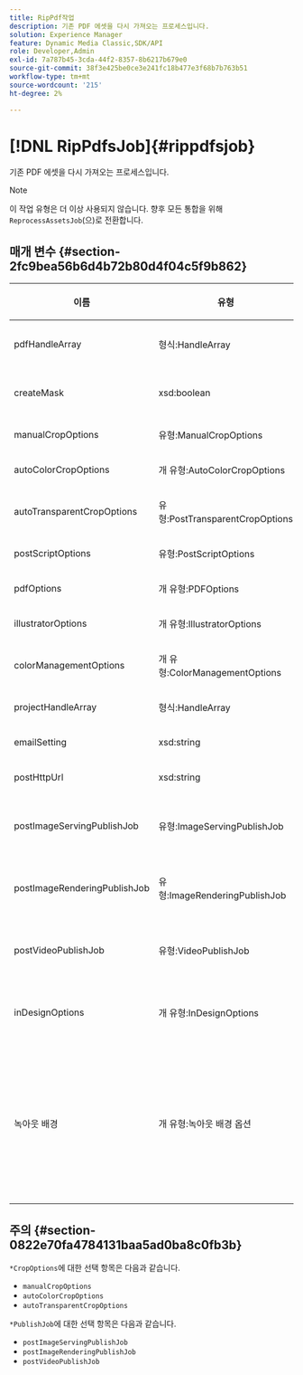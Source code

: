 ```yaml
---
title: RipPdf작업
description: 기존 PDF 에셋을 다시 가져오는 프로세스입니다.
solution: Experience Manager
feature: Dynamic Media Classic,SDK/API
role: Developer,Admin
exl-id: 7a787b45-3cda-44f2-8357-8b6217b679e0
source-git-commit: 38f3e425be0ce3e241fc18b477e3f68b7b763b51
workflow-type: tm+mt
source-wordcount: '215'
ht-degree: 2%

---
```


# [!DNL RipPdfsJob]{#rippdfsjob}

기존 PDF 에셋을 다시 가져오는 프로세스입니다.

>[!NOTE]
>
>이 작업 유형은 더 이상 사용되지 않습니다. 향후 모든 통합을 위해 `ReprocessAssetsJob`(으)로 전환합니다.

## 매개 변수 {#section-2fc9bea56b6d4b72b80d4f04c5f9b862}

<table id="table_04100BB8ABD84EF68B0A7CE3AD946414"> 
 <thead> 
  <tr> 
   <th colname="col1" class="entry"> <p>이름 </p> </th> 
   <th colname="col2" class="entry"> <p>유형 </p> </th> 
   <th colname="col3" class="entry"> <p>설명 </p> </th> 
  </tr> 
 </thead>
 <tbody> 
  <tr> 
   <td colname="col1"> <p><span class="codeph"> <span class="varname"> pdfHandleArray</span> </span> </p> </td> 
   <td colname="col2"> <p><span class="codeph"> 형식:HandleArray</span> </p> </td> 
   <td colname="col3"> <p>리핑할 PDF 파일 배열을 처리합니다. </p> </td> 
  </tr> 
  <tr> 
   <td colname="col1"> <p><span class="codeph"> <span class="varname"> createMask</span> </span> </p> </td> 
   <td colname="col2"> <p><span class="codeph"> xsd:boolean</span> </p> </td> 
   <td colname="col3"> <p>마스크를 만들지 여부를 결정합니다. </p> </td> 
  </tr> 
  <tr> 
   <td colname="col1"> <p><span class="codeph"> <span class="varname"> manualCropOptions</span> </span> </p> </td> 
   <td colname="col2"> <p><span class="codeph"> 유형:ManualCropOptions</span> </p> </td> 
   <td colname="col3"> <p>수동 자르기 옵션 </p> </td> 
  </tr> 
  <tr> 
   <td colname="col1"> <p><span class="codeph"> <span class="varname"> autoColorCropOptions</span> </span> </p> </td> 
   <td colname="col2"> <p><span class="codeph">개 유형:AutoColorCropOptions</span> </p> </td> 
   <td colname="col3"> <p>자동 자르기 옵션 </p> </td> 
  </tr> 
  <tr> 
   <td colname="col1"> <p><span class="codeph"> <span class="varname"> autoTransparentCropOptions</span> </span> </p> </td> 
   <td colname="col2"> <p><span class="codeph"> 유형:PostTransparentCropOptions</span> </p> </td> 
   <td colname="col3"> <p> </p> </td> 
  </tr> 
  <tr> 
   <td colname="col1"> <p><span class="codeph"> <span class="varname"> postScriptOptions</span> </span> </p> </td> 
   <td colname="col2"> <p><span class="codeph"> 유형:PostScriptOptions</span> </p> </td> 
   <td colname="col3"> <p> </p> </td> 
  </tr> 
  <tr> 
   <td colname="col1"> <p><span class="codeph"> <span class="varname"> pdfOptions</span> </span> </p> </td> 
   <td colname="col2"> <p><span class="codeph">개 유형:PDFOptions</span> </p> </td> 
   <td colname="col3"> <p> </p> </td> 
  </tr> 
  <tr> 
   <td colname="col1"> <p><span class="codeph"> <span class="varname"> illustratorOptions</span> </span> </p> </td> 
   <td colname="col2"> <p><span class="codeph">개 유형:IllustratorOptions</span> </p> </td> 
   <td colname="col3"> <p> </p> </td> 
  </tr> 
  <tr> 
   <td colname="col1"> <p><span class="codeph"> <span class="varname"> colorManagementOptions</span> </span> </p> </td> 
   <td colname="col2"> <p><span class="codeph">개 유형:ColorManagementOptions</span> </p> </td> 
   <td colname="col3"> <p> </p> </td> 
  </tr> 
  <tr> 
   <td colname="col1"> <p><span class="codeph"> <span class="varname"> projectHandleArray</span> </span> </p> </td> 
   <td colname="col2"> <p><span class="codeph"> 형식:HandleArray</span> </p> </td> 
   <td colname="col3"> <p>프로젝트 핸들의 배열입니다. </p> </td> 
  </tr> 
  <tr> 
   <td colname="col1"> <p><span class="codeph"> <span class="varname"> emailSetting</span> </span> </p> </td> 
   <td colname="col2"> <p><span class="codeph"> xsd:string</span> </p> </td> 
   <td colname="col3"> <p>이메일 설정. </p> </td> 
  </tr> 
  <tr> 
   <td colname="col1"> <p><span class="codeph"> <span class="varname"> postHttpUrl</span> </span> </p> </td> 
   <td colname="col2"> <p><span class="codeph"> xsd:string</span> </p> </td> 
   <td colname="col3"> <p>파일을 업로드할 URL입니다. </p> </td> 
  </tr> 
  <tr> 
   <td colname="col1"> <p><span class="codeph"> <span class="varname"> postImageServingPublishJob</span> </span> </p> </td> 
   <td colname="col2"> <p><span class="codeph"> 유형:ImageServingPublishJob</span> </p> </td> 
   <td colname="col3"> <p>업로드가 완료된 후 실행할 이미지 제공 게시 작업에 대한 작업 세부 정보. </p> </td> 
  </tr> 
  <tr> 
   <td colname="col1"> <p><span class="codeph"> <span class="varname"> postImageRenderingPublishJob</span> </span> </p> </td> 
   <td colname="col2"> <p><span class="codeph"> 유형:ImageRenderingPublishJob</span> </p> </td> 
   <td colname="col3"> <p>업로드가 완료된 후 실행할 이미지 렌더링 게시 작업에 대한 작업 세부 정보. </p> </td> 
  </tr> 
  <tr> 
   <td colname="col1"> <p><span class="codeph"> <span class="varname"> postVideoPublishJob</span> </span> </p> </td> 
   <td colname="col2"> <p><span class="codeph"> 유형:VideoPublishJob</span> </p> </td> 
   <td colname="col3"> <p>업로드가 완료된 후 실행할 비디오 게시 작업에 대한 작업 세부 정보. </p> </td> 
  </tr> 
  <tr> 
   <td colname="col1"> <p><span class="codeph"> <span class="varname"> inDesignOptions</span> </span> </p> </td> 
   <td colname="col2"> <p><span class="codeph">개 유형:InDesignOptions</span> </p> </td> 
   <td colname="col3"> <p>Adobe InDesign 파일을 이미지 서버에 업로드하기 위한 옵션입니다. </p> </td> 
  </tr> 
  <tr> 
   <td colname="col1"> <p><span class="codeph"> <span class="varname"> 녹아웃 배경</span> </span> </p> </td> 
   <td colname="col2"> <p><span class="codeph">개 유형:녹아웃 배경 옵션</span> </p> </td> 
   <td colname="col3"> <p>선택한 이미지에 대해 배경을 마스크합니다. 이 기능을 사용하면 대상 이미지 외부의 투명도를 사용하여 다른 레이어에 오버레이할 수 있습니다. </p> <p>선택적. </p> <p><a href="../../types/c-data-types/r-knockout-background-options.md#reference-9196371848964d91842b337640791c9c" format="dita" scope="local">개의 KnockoutBackgroundOptions를 참조하십시오</a> </p> </td> 
  </tr> 
 </tbody> 
</table>

## 주의 {#section-0822e70fa4784131baa5ad0ba8c0fb3b}

`*CropOptions`에 대한 선택 항목은 다음과 같습니다.

* `manualCropOptions`
* `autoColorCropOptions`
* `autoTransparentCropOptions`

`*PublishJob`에 대한 선택 항목은 다음과 같습니다.

* `postImageServingPublishJob`
* `postImageRenderingPublishJob`
* `postVideoPublishJob`
